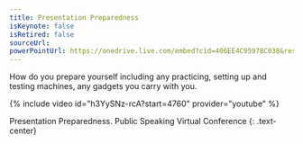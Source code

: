 ```yaml
---
title: Presentation Preparedness
isKeynote: false
isRetired: false
sourceUrl:
powerPointUrl: https://onedrive.live.com/embed?cid=406EE4C95978C038&resid=406EE4C95978C038%2177860&authkey=AGbN0H8VtTxkbvE&em=2
---
```


How do you prepare yourself including any practicing, setting up and testing machines, any gadgets you carry with you.

{% include video id="h3YySNz-rcA?start=4760" provider="youtube" %}

Presentation Preparedness. Public Speaking Virtual Conference
{: .text-center}
